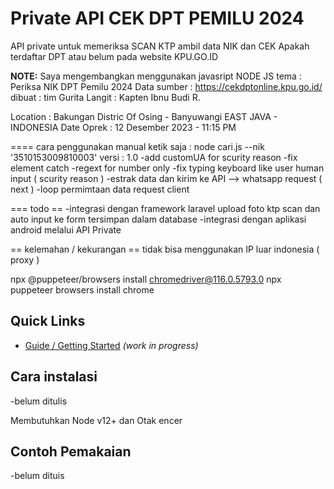  # Private API CEK DPT PEMILU 2024
API private untuk memeriksa SCAN KTP ambil data NIK dan CEK Apakah terdaftar DPT atau belum pada website KPU.GO.ID 

**NOTE:** Saya mengembangkan menggunakan javasript NODE JS
tema 		: Periksa NIK DPT Pemilu 2024
Data sumber	: https://cekdptonline.kpu.go.id/
dibuat		: tim Gurita Langit
			: Kapten Ibnu Budi R. 

Location	: Bakungan Distric Of Osing -  Banyuwangi EAST JAVA  - INDONESIA
Date Oprek	: 12 Desember 2023 - 11:15 PM

====
cara penggunakan manual ketik saja : node cari.js --nik '3510153009810003'
versi		: 1.0
-add customUA for scurity reason
-fix element catch
-regext for number only
-fix typing keyboard like user human input ( scurity reason )
-estrak data dan kirim ke API --> whatsapp request ( next )
-loop permimtaan data request client

=== todo ==
-integrasi dengan framework laravel upload foto ktp scan dan auto input ke form tersimpan dalam database
-integrasi dengan aplikasi android melalui API Private 

== kelemahan / kekurangan ==
tidak bisa menggunakan IP luar indonesia ( proxy )

npx @puppeteer/browsers install chromedriver@116.0.5793.0
npx puppeteer browsers install chrome

## Quick Links

* [Guide / Getting Started](https://wwebjs.dev/guide) _(work in progress)_
 

## Cara instalasi
-belum ditulis
 

Membutuhkan  Node v12+  dan Otak encer

## Contoh Pemakaian
-belum dituis
